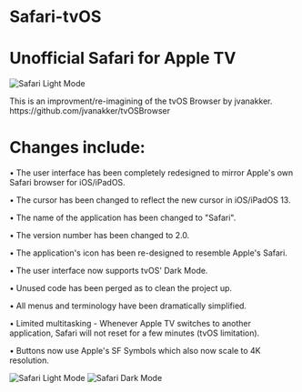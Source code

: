 # Safari-tvOS
<h1>Unofficial Safari for Apple TV</h1>
                                                                                         
<img src="https://github.com/LisaGuide/Safari-tvOS/blob/master/Icon.png" alt="Safari Light Mode">
<p></p>
<p></p>
This is an improvment/re-imagining of the tvOS Browser by jvanakker. https://github.com/jvanakker/tvOSBrowser

<p></p>
<p></p>
<h1>Changes include:</h1>
<p>
• The user interface has been completely redesigned to mirror Apple's own Safari browser for iOS/iPadOS. 
</p>
<p>
• The cursor has been changed to reflect the new cursor in iOS/iPadOS 13.
</p>
<p>
• The name of the application has been changed to "Safari".
</p>
<p>
• The version number has been changed to 2.0.
</p>
<p>
• The application's icon has been re-designed to resemble Apple's Safari.
</p>
<p>
• The user interface now supports tvOS' Dark Mode.
</p>
<p>
• Unused code has been perged as to clean the project up.
</p>
<p>
• All menus and terminology have been dramatically simplified.
</p>
<p>
• Limited multitasking - Whenever Apple TV switches to another application, Safari will not reset for a few minutes (tvOS limitation).
</p>
<p>
• Buttons now use Apple's SF Symbols which also now scale to 4K resolution.
</p>
<p></p>
<p></p>


<img src="https://github.com/LisaGuide/Safari-tvOS/blob/master/SafariLight.png" alt="Safari Light Mode">
<img src="https://github.com/LisaGuide/Safari-tvOS/blob/master/SafariDark.png" alt="Safari Dark Mode">
